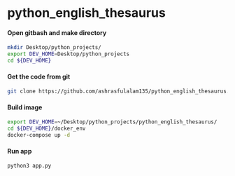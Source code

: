 # python_english_thesaurus

#### Open gitbash and make directory
```sh
mkdir Desktop/python_projects/ 
export DEV_HOME=Desktop/python_projects
cd ${DEV_HOME}
```

#### Get the code from git
```sh
git clone https://github.com/ashrasfulalam135/python_english_thesaurus.git
```

#### Build image
```sh
export DEV_HOME=~/Desktop/python_projects/python_english_thesaurus/
cd ${DEV_HOME}/docker_env
docker-compose up -d
```

#### Run app
```sh
python3 app.py
```